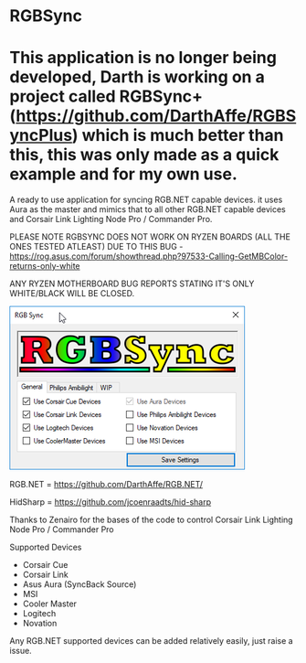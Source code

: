 # RGBSync

# This application is no longer being developed, Darth is working on a project called RGBSync+ (https://github.com/DarthAffe/RGBSyncPlus) which is much better than this, this was only made as a quick example and for my own use.

A ready to use application for syncing RGB.NET capable devices. it uses Aura as the master and mimics that to all other RGB.NET capable devices and Corsair Link Lighting Node Pro / Commander Pro.

PLEASE NOTE RGBSYNC DOES NOT WORK ON RYZEN BOARDS (ALL THE ONES TESTED ATLEAST) DUE TO THIS BUG - https://rog.asus.com/forum/showthread.php?97533-Calling-GetMBColor-returns-only-white

ANY RYZEN MOTHERBOARD BUG REPORTS STATING IT'S ONLY WHITE/BLACK WILL BE CLOSED.

![Screenshot](screenshot.png "Screenshot")

RGB.NET = https://github.com/DarthAffe/RGB.NET/

HidSharp = https://github.com/jcoenraadts/hid-sharp

Thanks to Zenairo for the bases of the code to control Corsair Link Lighting Node Pro / Commander Pro

Supported Devices

- Corsair Cue
- Corsair Link
- Asus Aura (SyncBack Source)
- MSI
- Cooler Master
- Logitech
- Novation

Any RGB.NET supported devices can be added relatively easily, just raise a issue.
